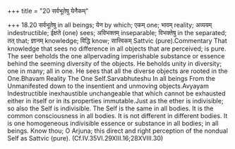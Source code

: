 +++
title = "20 सर्वभूतेषु येनैकम्"

+++
18.20 सर्वभूतेषु in all beings; येन by which; एकम् one; भावम् reality;
अव्ययम् indestructible; ईक्षते (one) sees; अविभक्तम् inseparable;
विभक्तेषु in the separated; तत् that; ज्ञानम् knowledge; विद्धि know;
सात्त्विकम् Sattvic (pure).Commentary That knowledge that sees no
difference in all objects that are perceived; is pure. The seer beholds
the one allpervading imperishable substance or essence behind the
seeming diversity of the objects. He beholds unity in diversity; one in
many; all in one. He sees that all the diverse objects are rooted in the
One.Bhavam Reality The One Self.Sarvabhuteshu In all beings From the
Unmanifested down to the insentient and unmoving objects.Avyayam
Indestructible inexhaustible unchangeable that which cannot be exhausted
either in itself or in its properties immutable.Just as the ether is
indivisible; so also the Self is indivisible. The Self is the same in
all bodies. It is the common consciousness in all bodies. It is not
different in different bodies. It is one homogeneous indivisible essence
or substance in all bodies; in all beings. Know thou; O Arjuna; this
direct and right perception of the nondual Self as Sattvic (pure).
(Cf.IV.35VI.29XIII.16;28XVIII.30)
